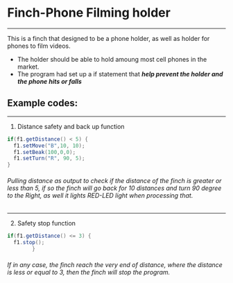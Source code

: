 # Finch-Phone Filming holder 
---
This is a finch that designed to be a phone holder, as well as holder for phones to film videos.
- The holder should be able to hold amoung most cell phones in the market.
- The program had set up a if statement that ***help prevent the holder and the phone hits or falls***
## Example codes:
___
1. Distance safety and back up function
```java
if(f1.getDistance() < 5) {
  f1.setMove("B",10, 10);
  f1.setBeak(100,0,0);
  f1.setTurn("R", 90, 5);
}
  ```
###### Pulling distance as output to check if the distance of the finch is greater or less than 5, if so the finch will go back for 10 distances and turn 90 degree to the Right, as well it lights RED-LED light when processing that.
---
2. Safety stop function
```java
if(f1.getDistance() <= 3) {
  f1.stop();
		}
```
###### If in any case, the finch reach the very end of distance, where the distance is less or equal to 3, then the finch will stop the program.
